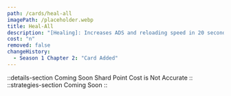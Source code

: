 ```yaml
---
path: /cards/heal-all
imagePath: /placeholder.webp
title: Heal-All
description: "[Healing]: Increases ADS and reloading speed in 20 seconds."
cost: "n"
removed: false
changeHistory:
  - Season 1 Chapter 2: "Card Added"
---
```

::details-section
Coming Soon
Shard Point Cost is Not Accurate
::
::strategies-section
Coming Soon
::
